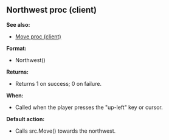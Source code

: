 ## Northwest proc (client)
**See also:**
*   [Move proc (client)](/client/proc/Move)
<!-- -->
**Format:**
*   Northwest()
<!-- -->
**Returns:**
*   Returns 1 on success; 0 on failure.
<!-- -->
**When:**
*   Called when the player presses the \"up-left\" key or cursor.
<!-- -->
**Default action:**
*   Calls src.Move() towards the northwest.